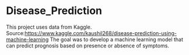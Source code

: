 # Disease_Prediction
This project uses data from Kaggle. Source:https://www.kaggle.com/kaushil268/disease-prediction-using-machine-learning
The goal was to develop a machine learning model that can predict prognosis based on presence or absence of symptoms.

